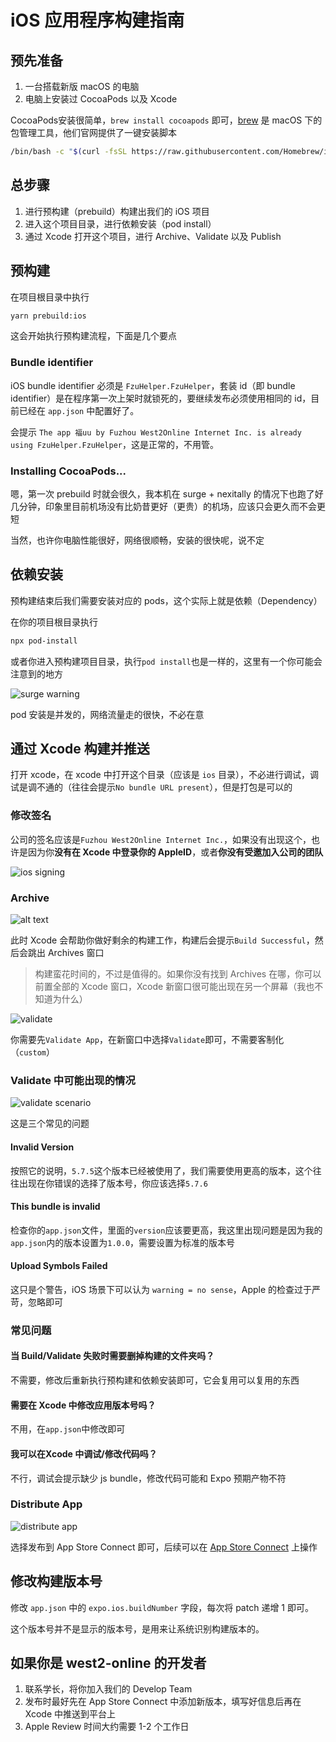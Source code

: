 # iOS 应用程序构建指南

## 预先准备

1. 一台搭载新版 macOS 的电脑
2. 电脑上安装过 CocoaPods 以及 Xcode

CocoaPods安装很简单，`brew install cocoapods` 即可，[brew](https://brew.sh/) 是 macOS 下的包管理工具，他们官网提供了一键安装脚本

```bash
/bin/bash -c "$(curl -fsSL https://raw.githubusercontent.com/Homebrew/install/HEAD/install.sh)"
```

## 总步骤

1. 进行预构建（prebuild）构建出我们的 iOS 项目
2. 进入这个项目目录，进行依赖安装（pod install）
3. 通过 Xcode 打开这个项目，进行 Archive、Validate 以及 Publish

## 预构建

在项目根目录中执行

```bash
yarn prebuild:ios
```

这会开始执行预构建流程，下面是几个要点

### Bundle identifier

iOS bundle identifier 必须是 `FzuHelper.FzuHelper`，套装 id（即 bundle identifier）是在程序第一次上架时就锁死的，要继续发布必须使用相同的 id，目前已经在 `app.json` 中配置好了。

会提示 `The app 福uu by Fuzhou West2Online Internet Inc. is already using FzuHelper.FzuHelper`，这是正常的，不用管。

### Installing CocoaPods...

嗯，第一次 prebuild 时就会很久，我本机在 surge + nexitally 的情况下也跑了好几分钟，印象里目前机场没有比奶昔更好（更贵）的机场，应该只会更久而不会更短

当然，也许你电脑性能很好，网络很顺畅，安装的很快呢，说不定

## 依赖安装

预构建结束后我们需要安装对应的 pods，这个实际上就是依赖（Dependency）

在你的项目根目录执行

```bash
npx pod-install
```

或者你进入预构建项目目录，执行`pod install`也是一样的，这里有一个你可能会注意到的地方

![surge warning](./../images/surge_warning.png)

pod 安装是并发的，网络流量走的很快，不必在意

## 通过 Xcode 构建并推送

打开 xcode，在 xcode 中打开这个目录（应该是 `ios` 目录），不必进行调试，调试是调不通的（往往会提示`No bundle URL present`），但是打包是可以的

### 修改签名

公司的签名应该是`Fuzhou West2Online Internet Inc.`，如果没有出现这个，也许是因为你**没有在 Xcode 中登录你的 AppleID**，或者**你没有受邀加入公司的团队**

![ios signing](./../images/ios_signing.png)

### Archive

![alt text](./../images/ios_archive.png)

此时 Xcode 会帮助你做好剩余的构建工作，构建后会提示`Build Successful`，然后会跳出 Archives 窗口

> 构建蛮花时间的，不过是值得的。如果你没有找到 Archives 在哪，你可以前置全部的 Xcode 窗口，Xcode 新窗口很可能出现在另一个屏幕（我也不知道为什么）

![validate](./../images/ios_validate.png)

你需要先`Validate App`，在新窗口中选择`Validate`即可，不需要客制化（`custom`）

### Validate 中可能出现的情况

![validate scenario](./../images/ios_validate_scenario.png)

这是三个常见的问题

#### Invalid Version

按照它的说明，`5.7.5`这个版本已经被使用了，我们需要使用更高的版本，这个往往出现在你错误的选择了版本号，你应该选择`5.7.6`

#### This bundle is invalid

检查你的`app.json`文件，里面的`version`应该要更高，我这里出现问题是因为我的`app.json`内的版本设置为`1.0.0`，需要设置为标准的版本号

#### Upload Symbols Failed

这只是个警告，iOS 场景下可以认为 `warning = no sense`，Apple 的检查过于严苛，忽略即可

### 常见问题

#### 当 Build/Validate 失败时需要删掉构建的文件夹吗？

不需要，修改后重新执行预构建和依赖安装即可，它会复用可以复用的东西

#### 需要在 Xcode 中修改应用版本号吗？

不用，在`app.json`中修改即可

#### 我可以在Xcode 中调试/修改代码吗？

不行，调试会提示缺少 js bundle，修改代码可能和 Expo 预期产物不符

### Distribute App

![distribute app](./../images/ios_distribute.png)

选择发布到 App Store Connect 即可，后续可以在 [App Store Connect](https://appstoreconnect.apple.com/) 上操作

## 修改构建版本号

修改 `app.json` 中的 `expo.ios.buildNumber` 字段，每次将 patch 递增 1 即可。

这个版本号并不是显示的版本号，是用来让系统识别构建版本的。

## 如果你是 west2-online 的开发者

1. 联系学长，将你加入我们的 Develop Team
2. 发布时最好先在 App Store Connect 中添加新版本，填写好信息后再在 Xcode 中推送到平台上
3. Apple Review 时间大约需要 1-2 个工作日
